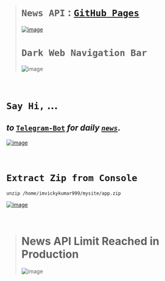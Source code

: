 ># `News API` : [`GitHub Pages`](https://imvickykumar999.github.io/News-API-Telegram-Bot/)
>
>[![image](https://user-images.githubusercontent.com/50515418/237002755-a554bebd-085d-40ed-b64e-162fe096e2ee.png)](https://imvickykumar999.pythonanywhere.com)
>
># `Dark Web Navigation Bar`
>
>![image](https://github.com/imvickykumar999/News-API-Telegram-Bot/assets/50515418/759ee5fb-f3f0-40f3-882d-40ed7543d8c6)
>

<br>

# `Say Hi,` ...
## *to* [`Telegram-Bot`](https://t.me/VixReelsbot) *for daily* [*`news`*](https://t.me/automate_vixbot/news).

[![image](https://user-images.githubusercontent.com/50515418/236737482-b6bf7078-fcbb-425f-8e95-8ca43d9ee849.png)](https://t.me/VixReelsbot)

<br>

# `Extract Zip from Console`

    unzip /home/imvickykumar999/mysite/app.zip

[![image](https://user-images.githubusercontent.com/50515418/236750785-6e183dea-519b-43a8-aa82-d8dfd650bd9a.png)](https://www.pythonanywhere.com/user/imvickykumar999/files/home/imvickykumar999/mysite)

<br>

># News API Limit Reached in Production
>
>![image](https://github.com/imvickykumar999/News-API-Telegram-Bot/assets/50515418/ef84cb05-9057-418f-8a00-8d24390adb0a)
>
